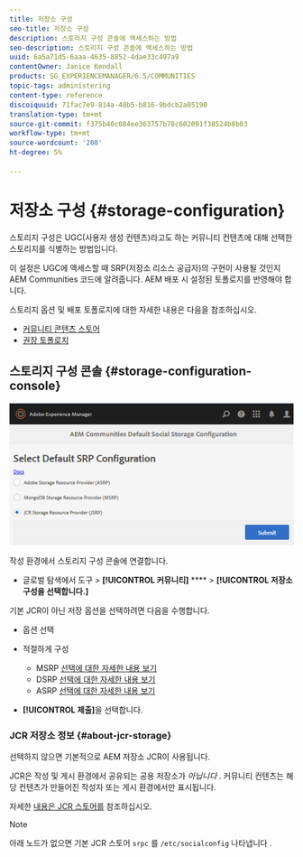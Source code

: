 ```yaml
---
title: 저장소 구성
seo-title: 저장소 구성
description: 스토리지 구성 콘솔에 액세스하는 방법
seo-description: 스토리지 구성 콘솔에 액세스하는 방법
uuid: 6a5a71d5-6aaa-4635-8852-4dae33c497a9
contentOwner: Janice Kendall
products: SG_EXPERIENCEMANAGER/6.5/COMMUNITIES
topic-tags: administering
content-type: reference
discoiquuid: 71fac7e9-814a-48b5-b816-9bdcb2a05190
translation-type: tm+mt
source-git-commit: f375b40c084ee363757b78c602091f38524b8b03
workflow-type: tm+mt
source-wordcount: '208'
ht-degree: 5%

---
```



# 저장소 구성 {#storage-configuration}

스토리지 구성은 UGC(사용자 생성 컨텐츠)라고도 하는 커뮤니티 컨텐츠에 대해 선택한 스토리지를 식별하는 방법입니다.

이 설정은 UGC에 액세스할 때 SRP(저장소 리소스 공급자)의 구현이 사용될 것인지 AEM Communities 코드에 알려줍니다. AEM 배포 시 설정된 토폴로지를 반영해야 합니다.

스토리지 옵션 및 배포 토폴로지에 대한 자세한 내용은 다음을 참조하십시오.

* [커뮤니티 콘텐츠 스토어](working-with-srp.md)
* [권장 토폴로지](topologies.md)

## 스토리지 구성 콘솔 {#storage-configuration-console}

![jsrp 구성](assets/jsrp-configuration.png)

작성 환경에서 스토리지 구성 콘솔에 연결합니다.

* 글로벌 탐색에서 도구 > **[!UICONTROL 커뮤니티]** **** > **[!UICONTROL 저장소구성을 선택합니다.]**

기본 JCR이 아닌 저장 옵션을 선택하려면 다음을 수행합니다.

* 옵션 선택
* 적절하게 구성

   * MSRP [선택에 대한 자세한 내용 보기](msrp.md#select-msrp)
   * DSRP [선택에 대한 자세한 내용 보기](dsrp.md#select-dsrp)
   * ASRP [선택에 대한 자세한 내용 보기](asrp.md#select-asrp)

* **[!UICONTROL 제출]**&#x200B;을 선택합니다.

### JCR 저장소 정보 {#about-jcr-storage}

선택하지 않으면 기본적으로 AEM 저장소 JCR이 사용됩니다.

JCR은 작성 및 게시 환경에서 공유되는 공용 저장소가 *아닙니다* . 커뮤니티 컨텐츠는 해당 컨텐츠가 만들어진 작성자 또는 게시 환경에서만 표시됩니다.

자세한 [내용은 JCR 스토어를](jsrp.md) 참조하십시오.

>[!NOTE]
>
>아래 노드가 없으면 기본 JCR 스토어 `srpc` 를 `/etc/socialconfig` 나타냅니다 [](jsrp.md).
